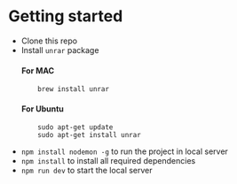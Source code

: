 # Getting started

- Clone this repo
- Install `unrar` package
    #### For MAC
    ```
        brew install unrar
    ```
    #### For Ubuntu
    ```
        sudo apt-get update
        sudo apt-get install unrar
    ```    
- `npm install nodemon -g` to run the project in local server
- `npm install` to install all required dependencies
- `npm run dev` to start the local server